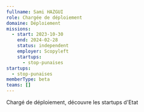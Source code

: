 ```yaml
---
fullname: Sami HAZGUI
role: Chargée de déploiement
domaine: Déploiement
missions:
  - start: 2023-10-30
    end: 2024-02-28
    status: independent
    employer: Scopyleft
    startups:
      - stop-punaises
startups:
  - stop-punaises
memberType: beta
teams: []
---
```

Chargé de déploiement, découvre les startups d'Etat